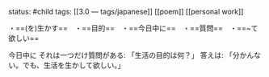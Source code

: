status: #child 
tags: [[3.0 — tags/japanese]] [[poem]] [[personal work]]

・==(を)生かす==　・==目的==　・==今日中に==　・==質問==　・==~て欲しい==

今日中に
それは一つだけ質問がある:
「生活の目的は何？」
答えは:
「分かんない。でも、生活を生かして欲しい。」